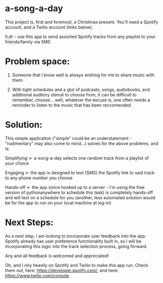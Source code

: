 # a-song-a-day

This project is, first and foremost, a Christmas present. You'll need a Spotify account, and a Twilio account (links below).

tl;dr - use this app to send assorted Spotify tracks from any playlist to your friends/family via SMS

# Problem space: 

1) Someone that I know well is always wishing for me to share music with them.

2) With tight schedules and a glut of podcasts, songs, audiobooks, and additional auditory stimuli to choose from,
   it can be difficult to remember, choose... 
   well, whatever the excuse is, one often needs a reminder to listen to the music that has been reccomended.

# Solution:

This simple application ("simple" could be an understatement - "rudimentary" may also come to mind...) solves for the above problems, and is:

Simplifying <- a-song-a-day selects one random track from a playlist of your choice

Engaging <- the app is designed to text (SMS) the Spotify link to said track to any phone number you choose 

Hands-off <- the app (once hooked up to a server - I'm using the free version of pythonanywhere to schedule this task) is completely hands-off and will text on a schedule for you (another, less automated solution would be for the app to run on your local machine at log-in)

# Next Steps:

As a next step, I am looking to incorporate user feedback into the app. Spotify already has user preference functionality built in, so I will be incorporating this logic into the track selection process, going forward.


Any and all feedback is welcomed and appreciated!

Oh, and I rely heavily on Spotify and Twilio to make this app run. Check them out, here: https://developer.spotify.com/, and here: https://www.twilio.com/console.
